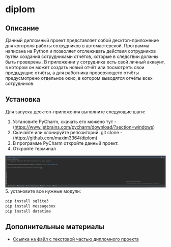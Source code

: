 # diplom

## Описание

Данный дипломный проект представляет собой десктоп-приложение для контроля работы сотрудников в автомастерской. Программа написана на Python и позволяет отслеживать действия сотрудников путём создания сотрудниками отчётов, которые в следствии должны быть проверены. В приложении у сотрудника есть свой личный аккаунт, в котором он может создать новый отчёт или посмотреть свои предыдущие отчёты, а для работника проверяющего отчёты предусмотрено отдельное окно, в котором выводятся отчёты всех сотрудников.

## Установка

Для запуска десктоп-приложения выполните следующие шаги:
1. Установите PyCharm, скачать его можено тут - (https://www.jetbrains.com/pycharm/download/?section=windows)
2. Скачайте или клонируйте репозиторий: git clone - (https://github.com/maxim3364/diplom)
3. В программе PyCharm откройте данный проект.
4. Откройте терминал

![alt text](image.png)
5. установите все нужные модули:

```
pip install sqlite3
pip install messagebox
pip install datetime
```

## Дополнительные материалы

- [Ссылка на файл с текстовой частью дипломного проекта](https://docs.google.com/document/d/1le78G507Md6S0-av5wdMSuIY8azj1TgSZnxE4ehTXoo/edit)